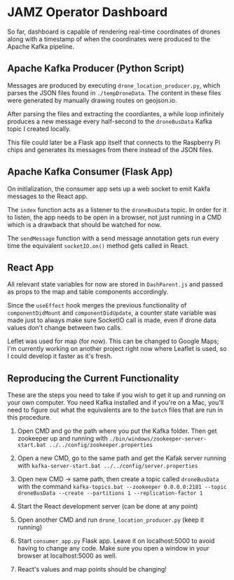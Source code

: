 # JAMZ Operator Dashboard
So far, dashboard is capable of rendering real-time coordinates of drones along with a timestamp of when the coordinates were produced to the Apache Kafka pipeline.

## Apache Kafka Producer (Python Script)
Messages are produced by executing `drone_location_producer.py`, which parses the JSON files found in `./tempDroneData`. The content in these files were generated by manually drawing routes on geojson.io.

After parsing the files and extracting the coordiantes, a while loop infinitely produces a new message every half-second to the `droneBusData` Kafka topic I created locally.

This file could later be a Flask app itself that connects to the Raspberry Pi chips and generates its messages from there instead of the JSON files.

## Apache Kafka Consumer (Flask App)
On initialization, the consumer app sets up a web socket to emit Kakfa messages to the React app.

The `index` function acts as a listener to the `droneBusData` topic. In order for it to listen, the app needs to be open in a browser, not just running in a CMD which is a drawback that should be watched for now.

The `sendMessage` function with a send message annotation gets run every time the equivalent `socketIO.on()` method gets called in React.

## React App
All relevant state variables for now are stored in `DashParent.js` and passed as props to the map and table components accordingly.

Since the `useEffect` hook merges the previous functionality of `componentDidMount` and `componentDidUpdate`, a counter state variable was made just to always make sure SocketIO call is made, even if drone data values don't change between two calls.

Leflet was used for map (for now). This can be changed to Google Maps; I'm currently working on another project right now where Leaflet is used, so I could develop it faster as it's fresh.

## Reproducing the Current Functionality
These are the steps you need to take if you wish to get it up and running on your own computer. You need Kafka installed and if you're on a Mac, you'll need to figure out what the equivalents are to the `batch` files that are run in this procedure.

1. Open CMD and go the path where you put the Kafka folder. Then get zookeeper up and running with `./bin/windows/zookeeper-server-start.bat ../../config/zookeeper.properties`

2. Open a new CMD, go to the same path and get the Kafak server running with `kafka-server-start.bat ../../config/server.properties`

3. Open new CMD -> same path, then create a topic called `droneBusData` with the command `kafka-topics.bat --zookeeper 0.0.0.0:2181 --topic droneBusData --create --partitions 1 --replication-factor 1`

4. Start the React development server (can be done at any point)

5. Open another CMD and run `drone_location_producer.py` (keep it running)

6. Start `consumer_app.py` Flask app. Leave it on localhost:5000 to avoid having to change any code. Make sure you open a window in your browser at localhost:5000 as well.

7. React's values and map points should be changing!